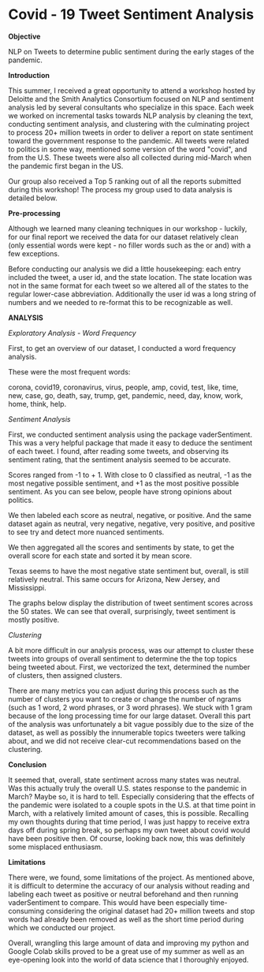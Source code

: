 # Covid - 19 Tweet Sentiment Analysis

**Objective**

NLP on Tweets to determine public sentiment during the early stages of the pandemic.

**Introduction**

This summer, I received a great opportunity to attend a workshop hosted by Deloitte and the Smith Analytics Consortium focused on NLP and sentiment analysis led by several consultants who specialize in this space. Each week we worked on incremental tasks towards NLP analysis by cleaning the text, conducting sentiment analysis, and clustering with the culminating project to process 20+ million tweets in order to deliver a report on state sentiment toward the government response to the pandemic. All tweets were related to politics in some way, mentioned some version of the word "covid", and from the U.S. These tweets were also all collected during mid-March when the pandemic first began in the US.

Our group also received a Top 5 ranking out of all the reports submitted during this workshop! The process my group used to data analysis is detailed below.

**Pre-processing**

Although we learned many cleaning techniques in our workshop - luckily, for our final report we received the data for our dataset relatively clean (only essential words were kept - no filler words such as the or and) with a few exceptions.

Before conducting our analysis we did a little housekeeping: each entry included the tweet, a user id, and the state location. The state location was not in the same format for each tweet so we altered all of the states to the regular lower-case abbreviation. Additionally the user id was a long string of numbers and we needed to re-format this to be recognizable as well. 

**ANALYSIS**

*Exploratory Analysis - Word Frequency*

First, to get an overview of our dataset, I conducted a word frequency analysis. 

These were the most frequent words:

corona, covid19, coronavirus, virus, people, amp, covid, test, like, time, new, case, go, death, say, trump, get, pandemic, need, day, know, work, home, think, help.

*Sentiment Analysis*

First, we conducted sentiment analysis using the package vaderSentiment. This was a very helpful package that made it easy to deduce the sentiment of each tweet. I found, after reading some tweets, and observing its sentiment rating, that the sentiment analysis seemed to be accurate.

Scores ranged from -1 to + 1. With close to 0 classified as neutral, -1 as the most negative possible sentiment, and +1 as the most positive possible sentiment. As you can see below, people have strong opinions about politics.

We then labeled each score as neutral, negative, or positive. And the same dataset again as neutral, very negative, negative, very positive, and positive to see try and detect more nuanced sentiments.

We then aggregated all the scores and sentiments by state, to get the overall score for each state and sorted it by mean score.

Texas seems to have the most negative state sentiment but, overall, is still relatively neutral. This same occurs for Arizona, New Jersey, and Mississippi.

The graphs below display the distribution of tweet sentiment scores across the 50 states. We can see that overall, surprisingly, tweet sentiment is mostly positive.

*Clustering*

A bit more difficult in our analysis process, was our attempt to cluster these tweets into groups of overall sentiment to determine the the top topics being tweeted about. First, we vectorized the text, determined the number of clusters, then assigned clusters.

There are many metrics you can adjust during this process such as the number of clusters you want to create or change the number of ngrams (such as 1 word, 2 word phrases, or 3 word phrases). We stuck with 1 gram because of the long processing time for our large dataset. Overall this part of the analysis was unfortunately a bit vague possibly due to the size of the dataset, as well as possibly the innumerable topics tweeters were talking about, and we did not receive clear-cut recommendations based on the clustering.

**Conclusion**

It seemed that, overall, state sentiment across many states was neutral. Was this actually truly the overall U.S. states response to the pandemic in March? Maybe so, it is hard to tell. Especially considering that the effects of the pandemic were isolated to a couple spots in the U.S. at that time point in March, with a relatively limited amount of cases, this is possible. Recalling my own thoughts during that time period, I was just happy to receive extra days off during spring break, so perhaps my own tweet about covid would have been positive then. Of course, looking back now, this was definitely some misplaced enthusiasm.

**Limitations**

There were, we found, some limitations of the project. As mentioned above, it is difficult to determine the accuracy of our analysis without reading and labeling each tweet as positive or neutral beforehand and then running vaderSentiment to compare. This would have been especially time-consuming considering the original dataset had 20+ million tweets and stop words had already been removed as well as the short time period during which we conducted our project.

Overall, wrangling this large amount of data and improving my python and Google Colab skills proved to be a great use of my summer as well as an eye-opening look into the world of data science that I thoroughly enjoyed. 
